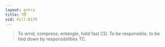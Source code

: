 ```yaml
---
layout: entry
title: འཁྲི་
vid: Hill:0179
---
```

> To wind, compress; entangle, hold fast CD. To be responsible, to be tied down by responsibilities TC.
